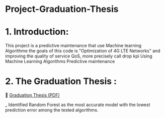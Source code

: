 # Project-Graduation-Thesis
# 1. Introduction:
This project is a predictive maintenance that use Machine learning Algorithme 
the goals of this code is "Optimization of 4G LTE Networks" and improving the quality of service QoS, more precisely call drop kpi Using Machine Learning Algorithms
Predictive maintenance

# 2. The Graduation Thesis : 

📄 [Graduation Thesis (PDF)](Memoire.pdf)

_ Identified Random Forest as the most accurate model with the lowest prediction error among the tested algorithms.
